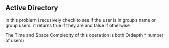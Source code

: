 ## Active Directory

In this problem i recusively check to see if the user is in groups name or group users. it returns true if they are and false if otherwise

The Time and Space Complexity of this operation is both O(depth * number of users)